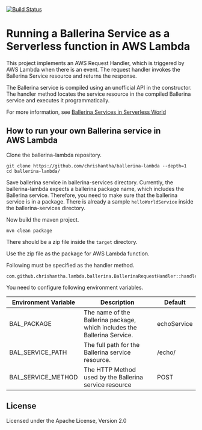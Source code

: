 [![Build Status](https://travis-ci.org/chrishantha/ballerina-lambda.svg?branch=master)](https://travis-ci.org/chrishantha/ballerina-lambda)

# Running a Ballerina Service as a Serverless function in AWS Lambda

This project implements an AWS Request Handler, which is triggered by AWS Lambda when there is an event.
The request handler invokes the Ballerina Service resource and returns the response.

The Ballerina service is compiled using an unofficial API in the constructor. 
The handler method locates the service resource in the compiled Ballerina service and executes it programmatically.

For more information, see [Ballerina Services in Serverless World](https://medium.com/@chrishantha/ballerina-services-in-serverless-world-b54c5e7382a0)

## How to run your own Ballerina service in AWS Lambda

Clone the ballerina-lambda repository.

    git clone https://github.com/chrishantha/ballerina-lambda --depth=1
    cd ballerina-lambda/

Save ballerina service in ballerina-services directory. Currently, the ballerina-lambda expects a ballerina
package name, which includes the Ballerina service. Therefore, you need to make sure that the ballerina
service is in a package. There is already a sample `helloWorldService` inside the ballerina-services directory.

Now build the maven project.

    mvn clean package

There should be a zip file inside the `target` directory.

Use the zip file as the package for AWS Lambda function.

Following must be specified as the handler method.

    com.github.chrishantha.lambda.ballerina.BallerinaRequestHandler::handleRequest

You need to configure following environment variables.

 Environment Variable | Description | Default
------------ | ------------- | -------------
BAL_PACKAGE | The name of the Ballerina package, which includes the Ballerina Service. | echoService
BAL_SERVICE_PATH | The full path for the Ballerina service resource. | /echo/
BAL_SERVICE_METHOD | The HTTP Method used by the Ballerina service resource | POST


## License

Licensed under the Apache License, Version 2.0
